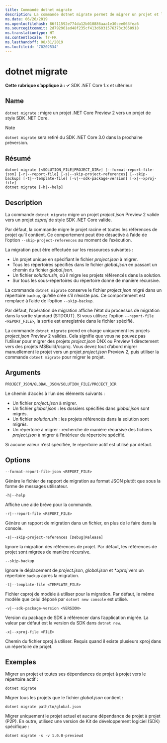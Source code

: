 ```yaml
---
title: Commande dotnet migrate
description: La commande dotnet migrate permet de migrer un projet et l’ensemble de ses dépendances.
ms.date: 06/26/2019
ms.openlocfilehash: 86f11592e774da12b010886aaa1e30cee063fea6
ms.sourcegitcommit: 2d792961ed48f235cf413d6031576373c3050918
ms.translationtype: HT
ms.contentlocale: fr-FR
ms.lasthandoff: 08/31/2019
ms.locfileid: "70202534"
---
```

# <a name="dotnet-migrate"></a>dotnet migrate

**Cette rubrique s’applique à : ✓** SDK .NET Core 1.x et ultérieur

<!-- todo: uncomment when all CLI commands are reviewed
[!INCLUDE [topic-appliesto-net-core-all](../../../includes/topic-appliesto-net-core-all.md)]
-->

## <a name="name"></a>Name

`dotnet migrate` : migre un projet .NET Core Preview 2 vers un projet de style SDK .NET Core.

> [!NOTE]
> `dotnet migrate` sera retiré du SDK .NET Core 3.0 dans la prochaine préversion.

## <a name="synopsis"></a>Résumé

```console
dotnet migrate [<SOLUTION_FILE|PROJECT_DIR>] [--format-report-file-json] [-r|--report-file] [-s|--skip-project-references] [--skip-backup] [-t|--template-file] [-v|--sdk-package-version] [-x|--xproj-file]
dotnet migrate [-h|--help]
```

## <a name="description"></a>Description

La commande `dotnet migrate` migre un projet *project.json* Preview 2 valide vers un projet *csproj* de style SDK .NET Core valide.

Par défaut, la commande migre le projet racine et toutes les références de projet qu’il contient. Ce comportement peut être désactivé à l’aide de l’option `--skip-project-references` au moment de l’exécution.

La migration peut être effectuée sur les ressources suivantes :

* Un projet unique en spécifiant le fichier *project.json* à migrer.
* Tous les répertoires spécifiés dans le fichier *global.json* en passant un chemin du fichier *global.json*.
* Un fichier *solution.sln*, où il migre les projets référencés dans la solution.
* Sur tous les sous-répertoires du répertoire donné de manière récursive.

La commande `dotnet migrate` conserve le fichier *project.json* migré dans un répertoire `backup`, qu’elle crée s’il n’existe pas. Ce comportement est remplacé à l’aide de l’option `--skip-backup`.

Par défaut, l’opération de migration affiche l’état du processus de migration dans la sortie standard (STDOUT). Si vous utilisez l’option `--report-file <REPORT_FILE>`, la sortie est enregistrée dans le fichier spécifié.

La commande `dotnet migrate` prend en charge uniquement les projets *project.json* Preview 2 valides. Cela signifie que vous ne pouvez pas l’utiliser pour migrer des projets *project.json* DNX ou Preview 1 directement vers des projets MSBuild/csproj. Vous devez tout d’abord migrer manuellement le projet vers un projet *project.json* Preview 2, puis utiliser la commande `dotnet migrate` pour migrer le projet.

## <a name="arguments"></a>Arguments

`PROJECT_JSON/GLOBAL_JSON/SOLUTION_FILE/PROJECT_DIR`

Le chemin d’accès à l’un des éléments suivants :

* Un fichier *project.json* à migrer.
* Un fichier *global.json* : les dossiers spécifiés dans *global.json* sont migrés.
* Un fichier *solution.sln* : les projets référencés dans la solution sont migrés.
* Un répertoire à migrer : recherche de manière récursive des fichiers *project.json* à migrer à l’intérieur du répertoire spécifié.

Si aucune valeur n’est spécifiée, le répertoire actif est utilisé par défaut.

## <a name="options"></a>Options

`--format-report-file-json <REPORT_FILE>`

Génère le fichier de rapport de migration au format JSON plutôt que sous la forme de messages utilisateur.

`-h|--help`

Affiche une aide brève pour la commande.

`-r|--report-file <REPORT_FILE>`

Génère un rapport de migration dans un fichier, en plus de le faire dans la console.

`-s|--skip-project-references [Debug|Release]`

Ignore la migration des références de projet. Par défaut, les références de projet sont migrées de manière récursive.

`--skip-backup`

Ignore le déplacement de *project.json*, *global.json* et *\*.xproj* vers un répertoire `backup` après la migration.

`-t|--template-file <TEMPLATE_FILE>`

Fichier csproj de modèle à utiliser pour la migration. Par défaut, le même modèle que celui déposé par `dotnet new console` est utilisé.

`-v|--sdk-package-version <VERSION>`

Version du package de SDK à référencer dans l’application migrée. La valeur par défaut est la version du SDK dans `dotnet new`.

`-x|--xproj-file <FILE>`

Chemin du fichier xproj à utiliser. Requis quand il existe plusieurs xproj dans un répertoire de projet.

## <a name="examples"></a>Exemples

Migrer un projet et toutes ses dépendances de projet à projet vers le répertoire actif :

`dotnet migrate`

Migrer tous les projets que le fichier *global.json* contient :

`dotnet migrate path/to/global.json`

Migrer uniquement le projet actuel et aucune dépendance de projet à projet (P2P). En outre, utilisez une version de Kit de développement logiciel (SDK) spécifique :

`dotnet migrate -s -v 1.0.0-preview4`
